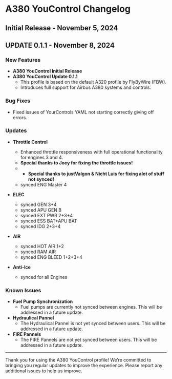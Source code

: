 # A380 YouControl Changelog

## Initial Release - November 5, 2024
## UPDATE 0.1.1 - November 8, 2024

### New Features
- **A380 YouControl Initial Release**
- **A380 YouControl Update 0.1.1**
  - This profile is based on the default A320 profile by FlyByWire (FBW).
  - Introduces full support for Airbus A380 systems and controls.

### Bug Fixes
- Fixed issues of YourControls YAML not starting correctly giving off errors.

### Updates
- **Throttle Control**
  - Enhanced throttle responsiveness with full operational functionality for engines 3 and 4.
  - **Special thanks to Joey for fixing the throttle issues!**
  - - **Special thanks to justValgon & Nicht Luis for fixing alot of stuff not synced!**
  - synced ENG Master 4

- **ELEC**
   - synced GEN 3+4
   - synced APU GEN B
   - synced EXT PWR 2+3+4
   - synced ESS BAT+APU BAT
   - synced IDG 2+3+4

- **AIR**
  - synced HOT AIR 1+2
  - synced RAM AIR
  - synced ENG BLEED 1+2+3+4

- **Anti-Ice**
  - synced for all Engines

### Known Issues
- **Fuel Pump Synchronization**
  - Fuel pumps are currently not synced between engines. This will be addressed in a future update.
- **Hydraulical Pannel**
  - The Hydraulical Pannel is not yet synced between users. This will be addressed in a future update.
- **FIRE Pannels**
  - The FIRE Pannels are not yet synced between users. This will be addressed in a future update.
---

Thank you for using the A380 YouControl profile! We’re committed to bringing you regular updates to improve the experience. Please report any additional issues to help us improve.
